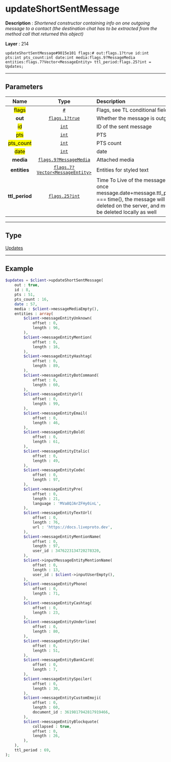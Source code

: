 # updateShortSentMessage

**Description** : *Shortened constructor containing info on one outgoing message to a contact \(the destination chat has to be extracted from the method call that returned this object\)*

**Layer** : 214

```tl
updateShortSentMessage#9015e101 flags:# out:flags.1?true id:int pts:int pts_count:int date:int media:flags.9?MessageMedia entities:flags.7?Vector<MessageEntity> ttl_period:flags.25?int = Updates;
```

---

## Parameters

| Name | Type | Description |
| :---: | :---: | :--- |
| <mark>flags</mark> | [`#`](type/#) | Flags, see TL conditional fields |
| **out** | [`flags.1?true`](type/true) | Whether the message is outgoing |
| <mark>id</mark> | [`int`](type/int) | ID of the sent message |
| <mark>pts</mark> | [`int`](type/int) | PTS |
| <mark>pts_count</mark> | [`int`](type/int) | PTS count |
| <mark>date</mark> | [`int`](type/int) | date |
| **media** | [`flags.9?MessageMedia`](type/MessageMedia) | Attached media |
| **entities** | [`flags.7?Vector<MessageEntity>`](type/MessageEntity) | Entities for styled text |
| **ttl_period** | [`flags.25?int`](type/int) | Time To Live of the message, once message.date+message.ttl_period === time(), the message will be deleted on the server, and must be deleted locally as well |

---

## Type

[Updates](type/Updates)

---

## Example

```php
$updates = $client->updateShortSentMessage(
	out : true,
	id : 8,
	pts : 51,
	pts_count : 16,
	date : 57,
	media : $client->messageMediaEmpty(),
	entities : array(
		$client->messageEntityUnknown(
			offset : 0,
			length : 96,
		),
		$client->messageEntityMention(
			offset : 0,
			length : 16,
		),
		$client->messageEntityHashtag(
			offset : 0,
			length : 89,
		),
		$client->messageEntityBotCommand(
			offset : 0,
			length : 60,
		),
		$client->messageEntityUrl(
			offset : 0,
			length : 99,
		),
		$client->messageEntityEmail(
			offset : 0,
			length : 46,
		),
		$client->messageEntityBold(
			offset : 0,
			length : 61,
		),
		$client->messageEntityItalic(
			offset : 0,
			length : 49,
		),
		$client->messageEntityCode(
			offset : 0,
			length : 97,
		),
		$client->messageEntityPre(
			offset : 0,
			length : 21,
			language : 'MVa8QJArZFHy0inL',
		),
		$client->messageEntityTextUrl(
			offset : 0,
			length : 76,
			url : 'https://docs.liveproto.dev',
		),
		$client->messageEntityMentionName(
			offset : 0,
			length : 97,
			user_id : 3476223134720278320,
		),
		$client->inputMessageEntityMentionName(
			offset : 0,
			length : 13,
			user_id : $client->inputUserEmpty(),
		),
		$client->messageEntityPhone(
			offset : 0,
			length : 71,
		),
		$client->messageEntityCashtag(
			offset : 0,
			length : 23,
		),
		$client->messageEntityUnderline(
			offset : 0,
			length : 80,
		),
		$client->messageEntityStrike(
			offset : 0,
			length : 51,
		),
		$client->messageEntityBankCard(
			offset : 0,
			length : 7,
		),
		$client->messageEntitySpoiler(
			offset : 0,
			length : 30,
		),
		$client->messageEntityCustomEmoji(
			offset : 0,
			length : 60,
			document_id : 3619817942817919466,
		),
		$client->messageEntityBlockquote(
			collapsed : true,
			offset : 0,
			length : 26,
		),
	),
	ttl_period : 69,
);
```